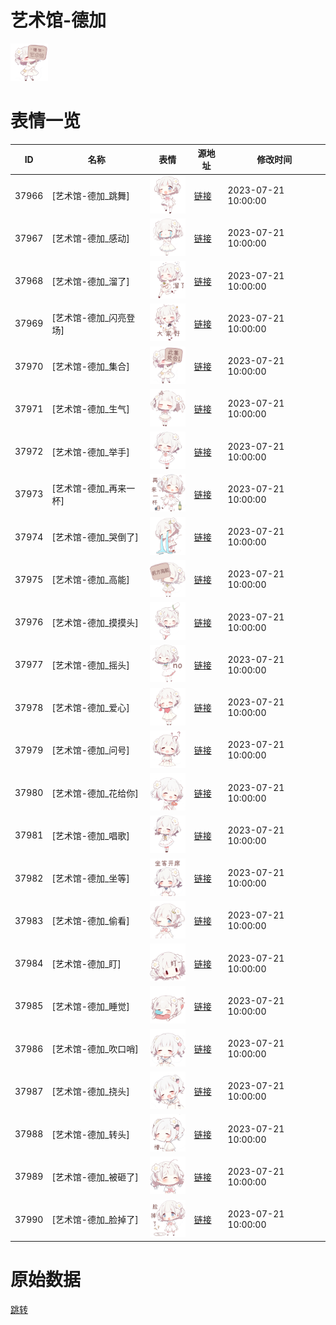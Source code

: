 # 艺术馆-德加

<img src="./cover.png" height="60" alt="cover" />

# 表情一览

|ID|名称|表情|源地址|修改时间|
|----|----|----|----|----|
|37966|[艺术馆-德加_跳舞]|<img src="./pic/037966_%5B艺术馆-德加_跳舞%5D.png" height="60" alt="跳舞"/>|[链接](https://i0.hdslb.com/bfs/garb/06d43aa65a8ad0c0d87215570ddd6853b0494adf.png)|2023-07-21 10:00:00|
|37967|[艺术馆-德加_感动]|<img src="./pic/037967_%5B艺术馆-德加_感动%5D.png" height="60" alt="感动"/>|[链接](https://i0.hdslb.com/bfs/garb/91da254c5f1f77f9da8f72e0607182aa298738ef.png)|2023-07-21 10:00:00|
|37968|[艺术馆-德加_溜了]|<img src="./pic/037968_%5B艺术馆-德加_溜了%5D.png" height="60" alt="溜了"/>|[链接](https://i0.hdslb.com/bfs/garb/cbc6609821f906ea72cd6040591f872d6eb483b5.png)|2023-07-21 10:00:00|
|37969|[艺术馆-德加_闪亮登场]|<img src="./pic/037969_%5B艺术馆-德加_闪亮登场%5D.png" height="60" alt="闪亮登场"/>|[链接](https://i0.hdslb.com/bfs/garb/d6dbbfa4ca613bbcf4c11999f65cb9146e3b4ef5.png)|2023-07-21 10:00:00|
|37970|[艺术馆-德加_集合]|<img src="./pic/037970_%5B艺术馆-德加_集合%5D.png" height="60" alt="集合"/>|[链接](https://i0.hdslb.com/bfs/garb/cdf433138f2e48e2c814c26205b00a43d2101541.png)|2023-07-21 10:00:00|
|37971|[艺术馆-德加_生气]|<img src="./pic/037971_%5B艺术馆-德加_生气%5D.png" height="60" alt="生气"/>|[链接](https://i0.hdslb.com/bfs/garb/57e82cc0637857db868fb1ac692c683e73db75d9.png)|2023-07-21 10:00:00|
|37972|[艺术馆-德加_举手]|<img src="./pic/037972_%5B艺术馆-德加_举手%5D.png" height="60" alt="举手"/>|[链接](https://i0.hdslb.com/bfs/garb/6e5283051647de71d04ff0725a365825ec27e432.png)|2023-07-21 10:00:00|
|37973|[艺术馆-德加_再来一杯]|<img src="./pic/037973_%5B艺术馆-德加_再来一杯%5D.png" height="60" alt="再来一杯"/>|[链接](https://i0.hdslb.com/bfs/garb/380d8cd28e2828ec0f1cfc170e8864d375459ea5.png)|2023-07-21 10:00:00|
|37974|[艺术馆-德加_哭倒了]|<img src="./pic/037974_%5B艺术馆-德加_哭倒了%5D.png" height="60" alt="哭倒了"/>|[链接](https://i0.hdslb.com/bfs/garb/14df972167fa1873b638e4584572d096dfb4a40e.png)|2023-07-21 10:00:00|
|37975|[艺术馆-德加_高能]|<img src="./pic/037975_%5B艺术馆-德加_高能%5D.png" height="60" alt="高能"/>|[链接](https://i0.hdslb.com/bfs/garb/cd27d220e551f5cc2a09315845e4e80ec682e31e.png)|2023-07-21 10:00:00|
|37976|[艺术馆-德加_摸摸头]|<img src="./pic/037976_%5B艺术馆-德加_摸摸头%5D.png" height="60" alt="摸摸头"/>|[链接](https://i0.hdslb.com/bfs/garb/f9dcaa54b79220fb217ad9c135c58f2c0d142b63.png)|2023-07-21 10:00:00|
|37977|[艺术馆-德加_摇头]|<img src="./pic/037977_%5B艺术馆-德加_摇头%5D.png" height="60" alt="摇头"/>|[链接](https://i0.hdslb.com/bfs/garb/5128c50a7973b5b025c662c2c7ec3dc1d76d4cdc.png)|2023-07-21 10:00:00|
|37978|[艺术馆-德加_爱心]|<img src="./pic/037978_%5B艺术馆-德加_爱心%5D.png" height="60" alt="爱心"/>|[链接](https://i0.hdslb.com/bfs/garb/162bbd39f459e9e4bcbced9352a96cd6c1eb2747.png)|2023-07-21 10:00:00|
|37979|[艺术馆-德加_问号]|<img src="./pic/037979_%5B艺术馆-德加_问号%5D.png" height="60" alt="问号"/>|[链接](https://i0.hdslb.com/bfs/garb/322f102aea0ae731ecccf869f09a7cf961325bf4.png)|2023-07-21 10:00:00|
|37980|[艺术馆-德加_花给你]|<img src="./pic/037980_%5B艺术馆-德加_花给你%5D.png" height="60" alt="花给你"/>|[链接](https://i0.hdslb.com/bfs/garb/119b79d1c0ad8c3c00e3e5466b9f4334b282b669.png)|2023-07-21 10:00:00|
|37981|[艺术馆-德加_唱歌]|<img src="./pic/037981_%5B艺术馆-德加_唱歌%5D.png" height="60" alt="唱歌"/>|[链接](https://i0.hdslb.com/bfs/garb/6982169900dcbba1dc2f6fbf2e318a3ca5f11a8e.png)|2023-07-21 10:00:00|
|37982|[艺术馆-德加_坐等]|<img src="./pic/037982_%5B艺术馆-德加_坐等%5D.png" height="60" alt="坐等"/>|[链接](https://i0.hdslb.com/bfs/garb/a84db00c345038b20817bb9b5766a4f5d614bd7a.png)|2023-07-21 10:00:00|
|37983|[艺术馆-德加_偷看]|<img src="./pic/037983_%5B艺术馆-德加_偷看%5D.png" height="60" alt="偷看"/>|[链接](https://i0.hdslb.com/bfs/garb/557353a736ce38fa607cd9487ac7276c7b3b8f2d.png)|2023-07-21 10:00:00|
|37984|[艺术馆-德加_盯]|<img src="./pic/037984_%5B艺术馆-德加_盯%5D.png" height="60" alt="盯"/>|[链接](https://i0.hdslb.com/bfs/garb/46f4382294fb776868dfbbdc5cb136cb53c50b0b.png)|2023-07-21 10:00:00|
|37985|[艺术馆-德加_睡觉]|<img src="./pic/037985_%5B艺术馆-德加_睡觉%5D.png" height="60" alt="睡觉"/>|[链接](https://i0.hdslb.com/bfs/garb/c64c14147c0f09054bc8d9f03c881249da5b56ca.png)|2023-07-21 10:00:00|
|37986|[艺术馆-德加_吹口哨]|<img src="./pic/037986_%5B艺术馆-德加_吹口哨%5D.png" height="60" alt="吹口哨"/>|[链接](https://i0.hdslb.com/bfs/garb/8005143836dfa68557951328e981453689e56a27.png)|2023-07-21 10:00:00|
|37987|[艺术馆-德加_挠头]|<img src="./pic/037987_%5B艺术馆-德加_挠头%5D.png" height="60" alt="挠头"/>|[链接](https://i0.hdslb.com/bfs/garb/8f40e5383de43ee7e3ccb5d6f16c9262d552ff97.png)|2023-07-21 10:00:00|
|37988|[艺术馆-德加_转头]|<img src="./pic/037988_%5B艺术馆-德加_转头%5D.png" height="60" alt="转头"/>|[链接](https://i0.hdslb.com/bfs/garb/9f49a7782036acbe2c1e8ec836315a8bd3eaaa6b.png)|2023-07-21 10:00:00|
|37989|[艺术馆-德加_被砸了]|<img src="./pic/037989_%5B艺术馆-德加_被砸了%5D.png" height="60" alt="被砸了"/>|[链接](https://i0.hdslb.com/bfs/garb/3664cb608a20c5445560202bca3d8f632c958410.png)|2023-07-21 10:00:00|
|37990|[艺术馆-德加_脸掉了]|<img src="./pic/037990_%5B艺术馆-德加_脸掉了%5D.png" height="60" alt="脸掉了"/>|[链接](https://i0.hdslb.com/bfs/garb/09d0e1866eee6cbcf144c25258f04f0443537eef.png)|2023-07-21 10:00:00|

# 原始数据

[跳转](./raw.json)

